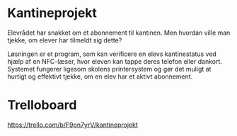 # Kantineprojekt
Elevrådet har snakket om et abonnement til kantinen. Men hvordan ville man tjekke, om elever har tilmeldt sig dette?

Løsningen er et program, som kan verificere en elevs kantinestatus ved hjælp af en NFC-læser, hvor eleven kan tappe deres telefon eller dankort. Systemet fungerer ligesom skolens printersystem og gør det muligt at hurtigt og effektivt tjekke, om en elev har et aktivt abonnement.

# Trelloboard
https://trello.com/b/F9pn7yrV/kantineprojekt
